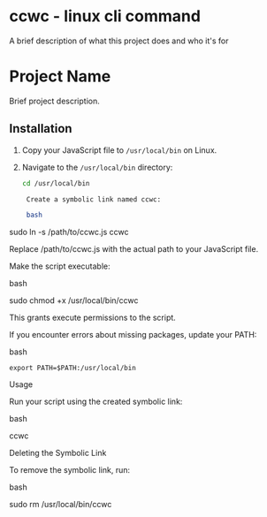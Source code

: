 
# ccwc - linux cli  command 

A brief description of what this project does and who it's for

# Project Name

Brief project description.

## Installation

1. Copy your JavaScript file to `/usr/local/bin` on Linux.

2. Navigate to the `/usr/local/bin` directory:

   ```bash
   cd /usr/local/bin

    Create a symbolic link named ccwc:

    bash

sudo ln -s /path/to/ccwc.js ccwc

Replace /path/to/ccwc.js with the actual path to your JavaScript file.

Make the script executable:

bash

sudo chmod +x /usr/local/bin/ccwc

This grants execute permissions to the script.

If you encounter errors about missing packages, update your PATH:

bash

    export PATH=$PATH:/usr/local/bin

Usage

Run your script using the created symbolic link:

bash

ccwc

Deleting the Symbolic Link

To remove the symbolic link, run:

bash

sudo rm /usr/local/bin/ccwc
